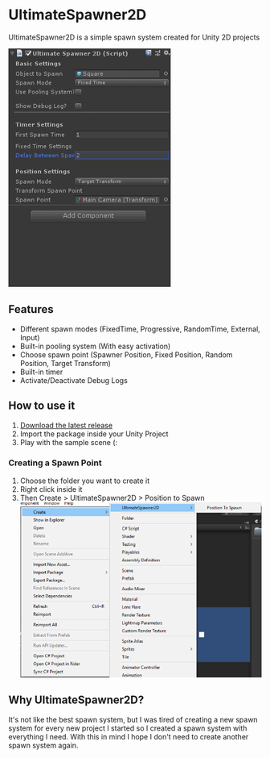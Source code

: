 # UltimateSpawner2D
UltimateSpawner2D is a simple spawn system created for Unity 2D projects

![UltimateSpawner2D](Images/UltimateSpawner2D.gif)

## Features
- Different spawn modes (FixedTime, Progressive, RandomTime, External, Input)
- Built-in pooling system (With easy activation)
- Choose spawn point (Spawner Position, Fixed Position, Random Position, Target Transform)
- Built-in timer
- Activate/Deactivate Debug Logs

## How to use it

1. [Download the latest release](https://github.com/reneabreu/UltimateSpawner2D/releases)
2. Import the package inside your Unity Project
3. Play with the sample scene (:

### Creating a Spawn Point
1. Choose the folder you want to create it
2. Right click inside it
3. Then Create > UltimateSpawner2D > Position to Spawn
    ![How to create a spawn point](Images/create-spawnpoint.png)

## Why UltimateSpawner2D?
It's not like the best spawn system, but I was tired of creating a new spawn system for every new project I started so I created a spawn system with everything I need. With this in mind I hope I don't need to create another spawn system again.

